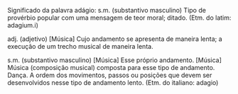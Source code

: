 Significado da palavra adágio:
s.m. (substantivo masculino)
Tipo de provérbio popular com uma mensagem de teor moral; ditado.
(Etm. do latim: adagium.i)

adj. (adjetivo)
[Música] Cujo andamento se apresenta de maneira lenta; a execução de um trecho musical de maneira lenta.


s.m. (substantivo masculino)
[Música] Esse próprio andamento.
[Música] Música (composição musical) composta para esse tipo de andamento.
Dança. A ordem dos movimentos, passos ou posições que devem ser desenvolvidos nesse tipo de andamento lento.
(Etm. do italiano: adagio)

